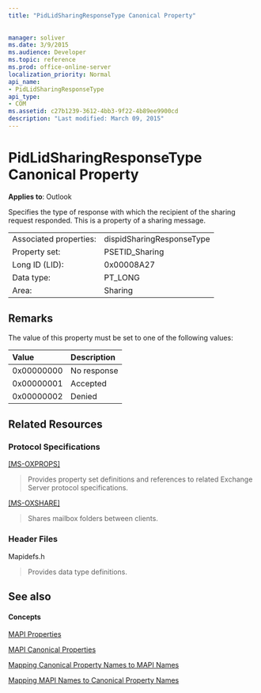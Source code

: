 ```yaml
---
title: "PidLidSharingResponseType Canonical Property"
 
 
manager: soliver
ms.date: 3/9/2015
ms.audience: Developer
ms.topic: reference
ms.prod: office-online-server
localization_priority: Normal
api_name:
- PidLidSharingResponseType
api_type:
- COM
ms.assetid: c27b1239-3612-4bb3-9f22-4b89ee9900cd
description: "Last modified: March 09, 2015"
---
```


# PidLidSharingResponseType Canonical Property

  
  
**Applies to**: Outlook 
  
Specifies the type of response with which the recipient of the sharing request responded. This is a property of a sharing message.
  
|||
|:-----|:-----|
|Associated properties:  <br/> |dispidSharingResponseType  <br/> |
|Property set:  <br/> |PSETID_Sharing  <br/> |
|Long ID (LID):  <br/> |0x00008A27  <br/> |
|Data type:  <br/> |PT_LONG  <br/> |
|Area:  <br/> |Sharing  <br/> |
   
## Remarks

The value of this property must be set to one of the following values:
  
|**Value**|**Description**|
|:-----|:-----|
|0x00000000  <br/> |No response  <br/> |
|0x00000001  <br/> |Accepted  <br/> |
|0x00000002  <br/> |Denied  <br/> |
   
## Related Resources

### Protocol Specifications

[[MS-OXPROPS]](http://msdn.microsoft.com/library/f6ab1613-aefe-447d-a49c-18217230b148%28Office.15%29.aspx)
  
> Provides property set definitions and references to related Exchange Server protocol specifications.
    
[[MS-OXSHARE]](http://msdn.microsoft.com/library/e4e5bd27-d5e0-43f9-a6ea-550876724f3d%28Office.15%29.aspx)
  
> Shares mailbox folders between clients.
    
### Header Files

Mapidefs.h
  
> Provides data type definitions.
    
## See also

#### Concepts

[MAPI Properties](mapi-properties.md)
  
[MAPI Canonical Properties](mapi-canonical-properties.md)
  
[Mapping Canonical Property Names to MAPI Names](mapping-canonical-property-names-to-mapi-names.md)
  
[Mapping MAPI Names to Canonical Property Names](mapping-mapi-names-to-canonical-property-names.md)

